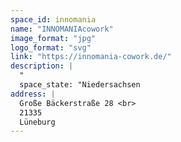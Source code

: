 ```yaml
---
space_id: innomania
name: "INNOMANIAcowork"
image_format: "jpg"
logo_format: "svg"
link: "https://innomania-cowork.de/"
description: |
  "
  space_state: "Niedersachsen
address: |
  Große Bäckerstraße 28 <br>
  21335
  Lüneburg
---
```

